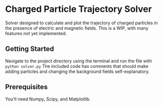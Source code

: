 # Charged Particle Trajectory Solver
Solver designed to calculate and plot the trajectory of charged particles in the presence of electric and magnetic fields. This is a WIP, with many features not yet implemented.

## Getting Started
Navigate to the project directory using the terminal and run the file with `python solver.py` The included code has comments that should make adding particles and changing the background fields self-explanatory.

## Prerequisites
You'll need Numpy, Scipy, and Matplotlib.
